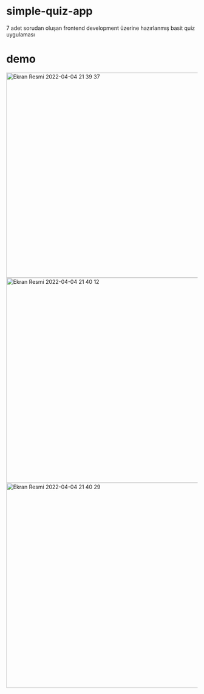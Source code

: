 # simple-quiz-app

7 adet sorudan oluşan frontend development üzerine hazırlanmış basit quiz uygulaması

# demo
<img width="540" alt="Ekran Resmi 2022-04-04 21 39 37" src="https://user-images.githubusercontent.com/96014554/161610228-f8f99b12-7040-48d9-9550-4df471e53c6e.png">
<img width="540" alt="Ekran Resmi 2022-04-04 21 40 12" src="https://user-images.githubusercontent.com/96014554/161610252-f7a75fd8-06e0-484a-a744-d80971ff84ac.png">
<img width="540" alt="Ekran Resmi 2022-04-04 21 40 29" src="https://user-images.githubusercontent.com/96014554/161610265-b07bf8ac-cfa3-4a9d-a974-087d4999c589.png">
